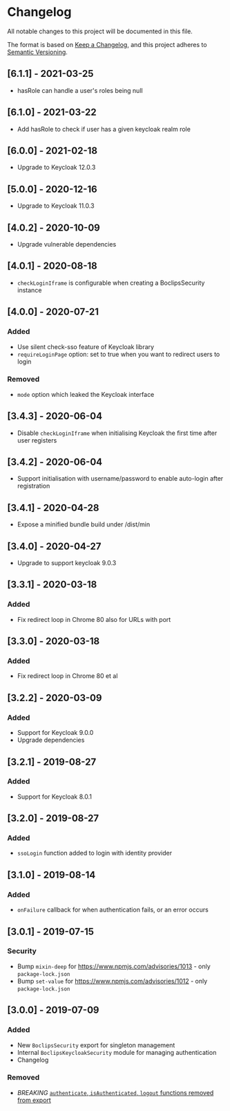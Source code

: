 # Changelog

All notable changes to this project will be documented in this file.

The format is based on [Keep a Changelog](https://keepachangelog.com/en/1.0.0/),
and this project adheres to [Semantic Versioning](https://semver.org/spec/v2.0.0.html).



## [6.1.1] - 2021-03-25

- hasRole can handle a user's roles being null

## [6.1.0] - 2021-03-22

- Add hasRole to check if user has a given keycloak realm role

## [6.0.0] - 2021-02-18

- Upgrade to Keycloak 12.0.3

## [5.0.0] - 2020-12-16

- Upgrade to Keycloak 11.0.3

## [4.0.2] - 2020-10-09

- Upgrade vulnerable dependencies

## [4.0.1] - 2020-08-18

- `checkLoginIframe` is configurable when creating a BoclipsSecurity instance

## [4.0.0] - 2020-07-21

### Added 

- Use silent check-sso feature of Keycloak library
- `requireLoginPage` option: set to true when you want to redirect users to login 

### Removed

- `mode` option which leaked the Keycloak interface

## [3.4.3] - 2020-06-04

- Disable `checkLoginIframe` when initialising Keycloak the first time after user registers

## [3.4.2] - 2020-06-04

- Support initialisation with username/password to enable auto-login after registration

## [3.4.1] - 2020-04-28

- Expose a minified bundle build under /dist/min

## [3.4.0] - 2020-04-27

- Upgrade to support keycloak 9.0.3

## [3.3.1] - 2020-03-18

### Added

- Fix redirect loop in Chrome 80 also for URLs with port

## [3.3.0] - 2020-03-18

### Added

- Fix redirect loop in Chrome 80 et al

## [3.2.2] - 2020-03-09

### Added

- Support for Keycloak 9.0.0
- Upgrade dependencies

## [3.2.1] - 2019-08-27

### Added

- Support for Keycloak 8.0.1

## [3.2.0] - 2019-08-27

### Added

- `ssoLogin` function added to login with identity provider

## [3.1.0] - 2019-08-14

### Added

- `onFailure` callback for when authentication fails, or an error occurs

## [3.0.1] - 2019-07-15

### Security

- Bump `mixin-deep` for https://www.npmjs.com/advisories/1013 - only `package-lock.json`
- Bump `set-value` for https://www.npmjs.com/advisories/1012 - only `package-lock.json`

## [3.0.0] - 2019-07-09

### Added

- New `BoclipsSecurity` export for singleton management
- Internal `BoclipsKeycloakSecurity` module for managing authentication
- Changelog

### Removed

- _BREAKING_ [`authenticate`, `isAuthenticated`, `logout` functions removed from export](./CHANGELOG.md#simplified-boclipssecurity-exports)
